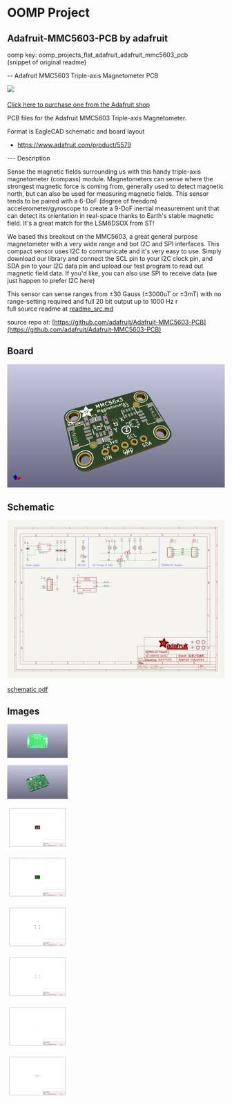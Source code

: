 # OOMP Project  
## Adafruit-MMC5603-PCB  by adafruit  
  
oomp key: oomp_projects_flat_adafruit_adafruit_mmc5603_pcb  
(snippet of original readme)  
  
-- Adafruit MMC5603 Triple-axis Magnetometer PCB  
  
<a href="http://www.adafruit.com/products/5579"><img src="assets/5579.jpg?raw=true" width="500px"><br/>  
Click here to purchase one from the Adafruit shop</a>  
  
PCB files for the Adafruit MMC5603 Triple-axis Magnetometer.   
  
Format is EagleCAD schematic and board layout  
* https://www.adafruit.com/product/5579  
  
--- Description  
  
Sense the magnetic fields surrounding us with this handy triple-axis magnetometer (compass) module. Magnetometers can sense where the strongest magnetic force is coming from, generally used to detect magnetic north, but can also be used for measuring magnetic fields. This sensor tends to be paired with a 6-DoF (degree of freedom) accelerometer/gyroscope to create a 9-DoF inertial measurement unit that can detect its orientation in real-space thanks to Earth's stable magnetic field. It's a great match for the LSM6DSOX from ST!  
  
We based this breakout on the MMC5603, a great general purpose magnetometer with a very wide range and bot I2C and SPI interfaces. This compact sensor uses I2C to communicate and it's very easy to use. Simply download our library and connect the SCL pin to your I2C clock pin, and SDA pin to your I2C data pin and upload our test program to read out magnetic field data. If you'd like, you can also use SPI to receive data (we just happen to prefer I2C here)  
  
This sensor can sense ranges from ±30 Gauss (±3000uT or ±3mT) with no range-setting required and full 20 bit output up to 1000 Hz r  
  full source readme at [readme_src.md](readme_src.md)  
  
source repo at: [https://github.com/adafruit/Adafruit-MMC5603-PCB](https://github.com/adafruit/Adafruit-MMC5603-PCB)  
## Board  
  
[![working_3d.png](working_3d_600.png)](working_3d.png)  
## Schematic  
  
[![working_schematic.png](working_schematic_600.png)](working_schematic.png)  
  
[schematic pdf](working_schematic.pdf)  
## Images  
  
[![working_3D_bottom.png](working_3D_bottom_140.png)](working_3D_bottom.png)  
  
[![working_3D_top.png](working_3D_top_140.png)](working_3D_top.png)  
  
[![working_assembly_page_01.png](working_assembly_page_01_140.png)](working_assembly_page_01.png)  
  
[![working_assembly_page_02.png](working_assembly_page_02_140.png)](working_assembly_page_02.png)  
  
[![working_assembly_page_03.png](working_assembly_page_03_140.png)](working_assembly_page_03.png)  
  
[![working_assembly_page_04.png](working_assembly_page_04_140.png)](working_assembly_page_04.png)  
  
[![working_assembly_page_05.png](working_assembly_page_05_140.png)](working_assembly_page_05.png)  
  
[![working_assembly_page_06.png](working_assembly_page_06_140.png)](working_assembly_page_06.png)  
